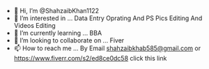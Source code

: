 - 👋 Hi, I’m @ShahzaibKhan1122
- 👀 I’m interested in ... Data Entry Oprating And PS Pics Editing And Videos Editing 
- 🌱 I’m currently learning ... BBA 
- 💞️ I’m looking to collaborate on ... Fiver
- 📫 How to reach me ... By Email shahzaibkhab585@gmail.com or https://www.fiverr.com/s2/ed8ce0dc58 click this link

<!---
ShahzaibKhan1122/ShahzaibKhan1122 is a ✨ special ✨ repository because its `README.md` (this file) appears on your GitHub profile.
You can click the Preview link to take a look at your changes.
--->
